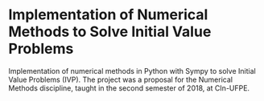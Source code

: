 # Implementation of Numerical Methods to Solve Initial Value Problems #
Implementation of numerical methods in Python with Sympy to solve Initial Value Problems (IVP). The project was a proposal for the Numerical Methods discipline, taught in the second semester of 2018, at CIn-UFPE.
